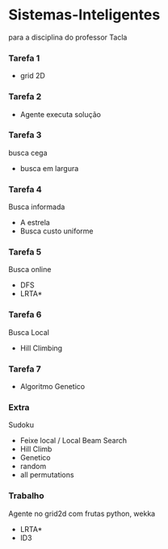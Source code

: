 
# Sistemas-Inteligentes
para a disciplina do professor Tacla

### Tarefa 1
-   grid 2D

### Tarefa 2
-   Agente executa solução

### Tarefa 3
busca cega

-   busca em largura

### Tarefa 4
Busca informada

-   A estrela
-   Busca custo uniforme

### Tarefa 5
Busca online

-   DFS
-   LRTA*

### Tarefa 6
Busca Local

-   Hill Climbing

### Tarefa 7

-   Algoritmo Genetico

### Extra
Sudoku

-   Feixe local / Local Beam Search
-   Hill Climb
-   Genetico
-   random
-   all permutations

### Trabalho
Agente no grid2d com frutas
python, wekka

-   LRTA*
-   ID3
